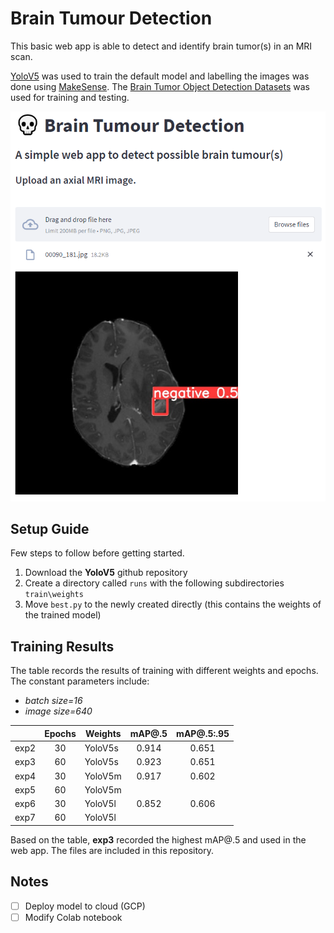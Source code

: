 # Brain Tumour Detection
This basic web app is able to detect and identify brain tumor(s) in an MRI scan.

[YoloV5](https://github.com/ultralytics/yolov5) was used to train the default model and labelling the images was done using [MakeSense](https://www.makesense.ai/). The  [Brain Tumor Object Detection Datasets](https://www.kaggle.com/datasets/davidbroberts/brain-tumor-object-detection-datasets) was used for training and testing.

![](Screenshot.png)

## Setup Guide
Few steps to follow before getting started.

1. Download the **YoloV5** github repository
2. Create a directory called `runs` with the following subdirectories `train\weights`
3. Move `best.py`  to the newly created directly (this contains the weights of the trained model)

## Training Results
The table records the results of training with different weights and epochs. The constant parameters include:
- *batch size=16* 
- *image size=640*


|      | Epochs   | Weights | mAP@.5   | mAP@.5:.95   |
|------|:--------:|---------|:--------:|:------------:|
| exp2 | 30       | YoloV5s | 0.914    | 0.651        |
| exp3 | 60       | YoloV5s | 0.923    | 0.651        |
| exp4 | 30       | YoloV5m | 0.917    | 0.602        |
| exp5 | 60       | YoloV5m |          |              |
| exp6 | 30       | YoloV5l | 0.852    | 0.606        |
| exp7 | 60       | YoloV5l |          |              |

Based on the table, **exp3** recorded the highest mAP@.5 and used in the web app. The files are included in this repository.

## Notes
- [ ] Deploy model to cloud (GCP)
- [ ] Modify Colab notebook